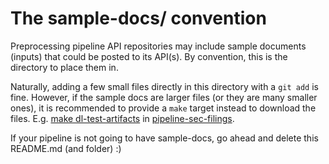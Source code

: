 # The sample-docs/ convention

Preprocessing pipeline API repositories may include sample documents (inputs) that could be posted to its API(s). By convention, this is the directory to place them in.

Naturally, adding a few small files directly in this directory with a `git add` is fine. However, if the sample docs are larger files (or they are many smaller ones), it is recommended to provide a `make` target instead to download the files. E.g. [make dl-test-artifacts](https://github.com/Unstructured-IO/pipeline-sec-filings/blob/083b56f/Makefile#L136) in [pipeline-sec-filings](https://github.com/Unstructured-IO/pipeline-sec-filings/).

If your pipeline is not going to have sample-docs, go ahead and delete this README.md (and folder) :)
